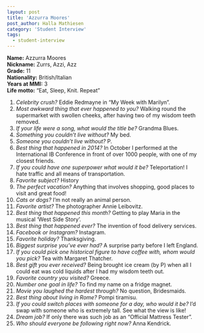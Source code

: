 ```yaml
---
layout: post
title: 'Azzurra Moores'
post_author: Halla Mathiesen
category: 'Student Interview'
tags:
  - student-interview
---
```


**Name:** Azzurra Moores  
**Nickname:** Zurrs, Azzi, Azz  
**Grade:** 11  
**Nationality:** British/Italian  
**Years at MMI:** 3  
**Life motto:** “Eat, Sleep, Knit. Repeat”

1. *Celebrity crush?* Eddie Redmayne in “My Week with Marilyn”.
2. *Most awkward thing that ever happened to you?* Walking round the supermarket with swollen cheeks, after having two of my wisdom teeth removed.
3. *If your life were a song, what would the title be?* Grandma Blues.
4. *Something you couldn’t live without?* My bed.
5. *Someone you couldn’t live without?* P.
6. *Best thing that happened in 2014?* In October I performed at the International IB Conference in front of over 1000 people, with one of my closest friends.
7. *If you could have one superpower what would it be?* Teleportation! I hate traffic and all means of transportation.
8. *Favorite subject?* History
9. *The perfect vacation?* Anything that involves shopping, good places to visit and great food!
10. *Cats or dogs?* I’m not really an animal person.
11. *Favorite artist?* The photographer Annie Leibovitz.
12. *Best thing that happened this month?* Getting to play Maria in the musical ‘West Side Story’.
13. *Best thing that happened ever?* The invention of food delivery services.
14. *Facebook or Instagram?* Instagram.
15. *Favorite holiday?* Thanksgiving.
16. *Biggest surprise you’ve ever had?* A surprise party before I left England.
17. *If you could pick one historical figure to have coffee with, whom would you pick?* Tea with Margaret Thatcher.
18. *Best gift you ever received?* Being brought ice cream (by P) when all I could eat was cold liquids after I had my wisdom teeth out.
19. *Favorite country you visited?* Greece.
20. *Number one goal in life?* To find my name on a fridge magnet.
21. *Movie you laughed the hardest through?* No question, Bridesmaids.
22. *Best thing about living in Rome?* Pompi tiramisu.
23. *If you could switch places with someone for a day, who would it be?* I’d swap with someone who is extremely tall. See what the view is like!
24. *Dream job?*  If only there was such job as an “Official Mattress Tester”.
25. *Who should everyone be following right now?* Anna Kendrick.
